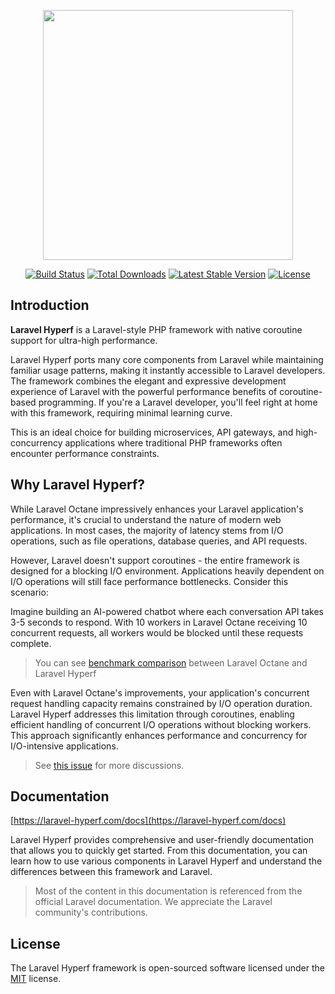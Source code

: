 <p align="center"><a href="https://laravel-hyperf.com" target="_blank"><img src="https://laravel-hyperf.com/logo.svg" width="400"></a></p>

<p align="center">
<a href="https://github.com/laravel-hyperf/components/actions"><img src="https://github.com/laravel-hyperf/components/workflows/tests/badge.svg" alt="Build Status"></a>
<a href="https://packagist.org/packages/laravel-hyperf/components"><img src="https://img.shields.io/packagist/dt/laravel-hyperf/framework" alt="Total Downloads"></a>
<a href="https://packagist.org/packages/laravel-hyperf/components"><img src="https://img.shields.io/packagist/v/laravel-hyperf/components" alt="Latest Stable Version"></a>
<a href="https://packagist.org/packages/laravel-hyperf/components"><img src="https://img.shields.io/packagist/l/laravel-hyperf/components" alt="License"></a>
</p>

## Introduction

**Laravel Hyperf** is a Laravel-style PHP framework with native coroutine support for ultra-high performance.

Laravel Hyperf ports many core components from Laravel while maintaining familiar usage patterns, making it instantly accessible to Laravel developers. The framework combines the elegant and expressive development experience of Laravel with the powerful performance benefits of coroutine-based programming. If you're a Laravel developer, you'll feel right at home with this framework, requiring minimal learning curve.

This is an ideal choice for building microservices, API gateways, and high-concurrency applications where traditional PHP frameworks often encounter performance constraints.

## Why Laravel Hyperf?

While Laravel Octane impressively enhances your Laravel application's performance, it's crucial to understand the nature of modern web applications. In most cases, the majority of latency stems from I/O operations, such as file operations, database queries, and API requests.

However, Laravel doesn't support coroutines - the entire framework is designed for a blocking I/O environment. Applications heavily dependent on I/O operations will still face performance bottlenecks. Consider this scenario:

Imagine building an AI-powered chatbot where each conversation API takes 3-5 seconds to respond. With 10 workers in Laravel Octane receiving 10 concurrent requests, all workers would be blocked until these requests complete.

> You can see [benchmark comparison](https://laravel-hyperf.com/docs/introduction.html#benchmark) between Laravel Octane and Laravel Hyperf

Even with Laravel Octane's improvements, your application's concurrent request handling capacity remains constrained by I/O operation duration. Laravel Hyperf addresses this limitation through coroutines, enabling efficient handling of concurrent I/O operations without blocking workers. This approach significantly enhances performance and concurrency for I/O-intensive applications.

> See [this issue](https://github.com/laravel/octane/issues/765) for more discussions.

## Documentation

[https://laravel-hyperf.com/docs](https://laravel-hyperf.com/docs)

Laravel Hyperf provides comprehensive and user-friendly documentation that allows you to quickly get started. From this documentation, you can learn how to use various components in Laravel Hyperf and understand the differences between this framework and Laravel.

> Most of the content in this documentation is referenced from the official Laravel documentation. We appreciate the Laravel community's contributions.

## License

The Laravel Hyperf framework is open-sourced software licensed under the [MIT](https://opensource.org/licenses/MIT) license.